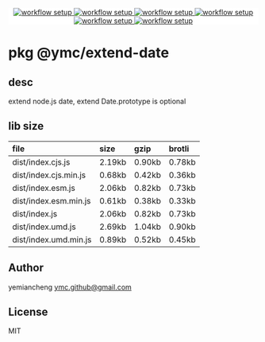 <p align="center" style="background:white;">
<!-- github workflow stat:s -->
<!-- one line and center  -->
  <a href="https://github.com/YMC-GitHub">
    <img alt="workflow setup" src="https://img.shields.io/static/v1?label=pkg&message=done&color=ff69b4&style=flat-square" />
  </a>
  <a href="https://github.com/YMC-GitHub">
    <img alt="workflow setup" src="https://img.shields.io/static/v1?label=cod&message=done&color=ff69b4&style=flat-square" />
  </a>
    <a href="https://github.com/YMC-GitHub">
    <img alt="workflow setup" src="https://img.shields.io/static/v1?label=dep&message=done&color=ff69b4&style=flat-square" />
  </a>
  <a href="https://github.com/YMC-GitHub">
    <img alt="workflow setup" src="https://img.shields.io/static/v1?label=lin&message=done&color=ff69b4&style=flat-square" />
  </a>
    <a href="https://github.com/YMC-GitHub">
    <img alt="workflow setup" src="https://img.shields.io/static/v1?label=tes&message=fail&color=ff69b4&style=flat-square" />
  </a>
      <a href="https://github.com/YMC-GitHub">
    <img alt="workflow setup" src="https://img.shields.io/static/v1?label=pro&message=done&color=ff69b4&style=flat-square" />
  </a>


  <!-- https://img.shields.io/badge/<LABEL>-<MESSAGE>-<COLOR> -->
  <!-- https://img.shields.io/static/v1?label=<LABEL>&message=<MESSAGE>&color=<COLOR> -->
<!-- github workflow stat:e -->
</p>

# pkg @ymc/extend-date

## desc
extend node.js date, extend Date.prototype is optional

## lib size  
file | size | gzip | brotli
:---- | :---- | :---- | :----
dist/index.cjs.js | 2.19kb | 0.90kb | 0.78kb
dist/index.cjs.min.js | 0.68kb | 0.42kb | 0.36kb
dist/index.esm.js | 2.06kb | 0.82kb | 0.73kb
dist/index.esm.min.js | 0.61kb | 0.38kb | 0.33kb
dist/index.js | 2.06kb | 0.82kb | 0.73kb
dist/index.umd.js | 2.69kb | 1.04kb | 0.90kb
dist/index.umd.min.js | 0.89kb | 0.52kb | 0.45kb

## Author
yemiancheng <ymc.github@gmail.com>

## License
MIT